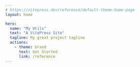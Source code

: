 ```yaml
---
# https://vitepress.dev/reference/default-theme-home-page
layout: home

hero:
  name: "My Utils"
  text: "A VitePress Site"
  tagline: My great project tagline
  actions:
    - theme: brand
      text: Get Started
      link: /reference
---
```



